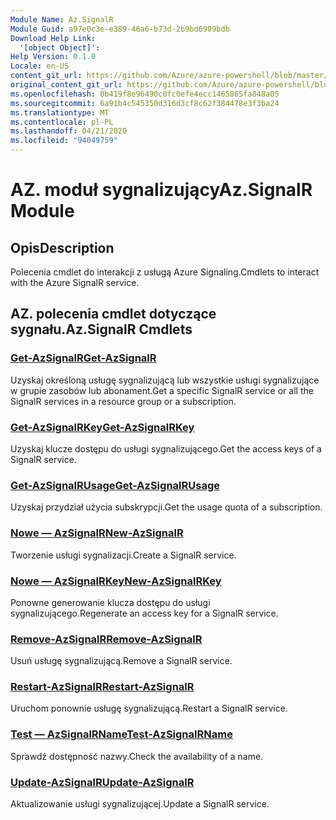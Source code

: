 ```yaml
---
Module Name: Az.SignalR
Module Guid: a97e0c3e-e389-46a6-b73d-2b9bd6909bdb
Download Help Link:
  '[object Object]': 
Help Version: 0.1.0
Locale: en-US
content_git_url: https://github.com/Azure/azure-powershell/blob/master/src/SignalR/SignalR/help/Az.SignalR.md
original_content_git_url: https://github.com/Azure/azure-powershell/blob/master/src/SignalR/SignalR/help/Az.SignalR.md
ms.openlocfilehash: 0b419f8e96490c0fc0efe4ecc1465865fa848a05
ms.sourcegitcommit: 6a91b4c545350d316d3cf8c62f384478e3f3ba24
ms.translationtype: MT
ms.contentlocale: pl-PL
ms.lasthandoff: 04/21/2020
ms.locfileid: "94049759"
---
```

# <span data-ttu-id="abd77-101">AZ. moduł sygnalizujący</span><span class="sxs-lookup"><span data-stu-id="abd77-101">Az.SignalR Module</span></span>
## <span data-ttu-id="abd77-102">Opis</span><span class="sxs-lookup"><span data-stu-id="abd77-102">Description</span></span>
<span data-ttu-id="abd77-103">Polecenia cmdlet do interakcji z usługą Azure Signaling.</span><span class="sxs-lookup"><span data-stu-id="abd77-103">Cmdlets to interact with the Azure SignalR service.</span></span>

## <span data-ttu-id="abd77-104">AZ. polecenia cmdlet dotyczące sygnału.</span><span class="sxs-lookup"><span data-stu-id="abd77-104">Az.SignalR Cmdlets</span></span>
### [<span data-ttu-id="abd77-105">Get-AzSignalR</span><span class="sxs-lookup"><span data-stu-id="abd77-105">Get-AzSignalR</span></span>](Get-AzSignalR.md)
<span data-ttu-id="abd77-106">Uzyskaj określoną usługę sygnalizującą lub wszystkie usługi sygnalizujące w grupie zasobów lub abonament.</span><span class="sxs-lookup"><span data-stu-id="abd77-106">Get a specific SignalR service or all the SignalR services in a resource group or a subscription.</span></span>

### [<span data-ttu-id="abd77-107">Get-AzSignalRKey</span><span class="sxs-lookup"><span data-stu-id="abd77-107">Get-AzSignalRKey</span></span>](Get-AzSignalRKey.md)
<span data-ttu-id="abd77-108">Uzyskaj klucze dostępu do usługi sygnalizującego.</span><span class="sxs-lookup"><span data-stu-id="abd77-108">Get the access keys of a SignalR service.</span></span>

### [<span data-ttu-id="abd77-109">Get-AzSignalRUsage</span><span class="sxs-lookup"><span data-stu-id="abd77-109">Get-AzSignalRUsage</span></span>](Get-AzSignalRUsage.md)
<span data-ttu-id="abd77-110">Uzyskaj przydział użycia subskrypcji.</span><span class="sxs-lookup"><span data-stu-id="abd77-110">Get the usage quota of a subscription.</span></span>

### [<span data-ttu-id="abd77-111">Nowe — AzSignalR</span><span class="sxs-lookup"><span data-stu-id="abd77-111">New-AzSignalR</span></span>](New-AzSignalR.md)
<span data-ttu-id="abd77-112">Tworzenie usługi sygnalizacji.</span><span class="sxs-lookup"><span data-stu-id="abd77-112">Create a SignalR service.</span></span>

### [<span data-ttu-id="abd77-113">Nowe — AzSignalRKey</span><span class="sxs-lookup"><span data-stu-id="abd77-113">New-AzSignalRKey</span></span>](New-AzSignalRKey.md)
<span data-ttu-id="abd77-114">Ponowne generowanie klucza dostępu do usługi sygnalizującego.</span><span class="sxs-lookup"><span data-stu-id="abd77-114">Regenerate an access key for a SignalR service.</span></span>

### [<span data-ttu-id="abd77-115">Remove-AzSignalR</span><span class="sxs-lookup"><span data-stu-id="abd77-115">Remove-AzSignalR</span></span>](Remove-AzSignalR.md)
<span data-ttu-id="abd77-116">Usuń usługę sygnalizującą.</span><span class="sxs-lookup"><span data-stu-id="abd77-116">Remove a SignalR service.</span></span>

### [<span data-ttu-id="abd77-117">Restart-AzSignalR</span><span class="sxs-lookup"><span data-stu-id="abd77-117">Restart-AzSignalR</span></span>](Restart-AzSignalR.md)
<span data-ttu-id="abd77-118">Uruchom ponownie usługę sygnalizującą.</span><span class="sxs-lookup"><span data-stu-id="abd77-118">Restart a SignalR service.</span></span>

### [<span data-ttu-id="abd77-119">Test — AzSignalRName</span><span class="sxs-lookup"><span data-stu-id="abd77-119">Test-AzSignalRName</span></span>](Test-AzSignalRName.md)
<span data-ttu-id="abd77-120">Sprawdź dostępność nazwy.</span><span class="sxs-lookup"><span data-stu-id="abd77-120">Check the availability of a name.</span></span>

### [<span data-ttu-id="abd77-121">Update-AzSignalR</span><span class="sxs-lookup"><span data-stu-id="abd77-121">Update-AzSignalR</span></span>](Update-AzSignalR.md)
<span data-ttu-id="abd77-122">Aktualizowanie usługi sygnalizującej.</span><span class="sxs-lookup"><span data-stu-id="abd77-122">Update a SignalR service.</span></span>

